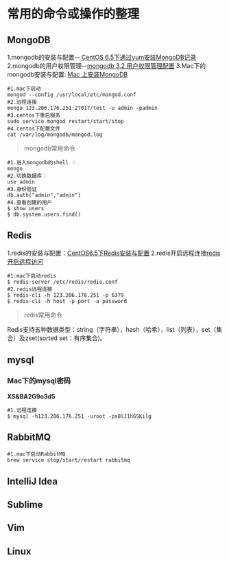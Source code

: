 # 常用的命令或操作的整理

## MongoDB

1.mongodb的安装与配置--[ CentOS 6.5下通过yum安装MongoDB记录](http://blog.csdn.net/testcs_dn/article/details/50698572)
2.mongodb的用户权限管理--[mongodb 3.2 用户权限管理配置](http://www.cnblogs.com/mymelody/p/5906199.html)
3.Mac下的mongodb安装与配置: [Mac 上安装MongoDB](http://www.jianshu.com/p/dd0c39bf7be4)

```shell
#1.mac下启动
mongod --config /usr/local/etc/mongod.conf
#2.远程连接
mongo 123.206.176.251:27017/test -u admin -padmin
#3.centos下重启服务
sudo service mongod restart/start/stop
#4.centos下配置文件
cat /var/log/mongodb/mongod.log
```

> mongodb常用命令

```mongo
#1.进入mongodb的shell ：
mongo
#2.切换数据库：
use admin
#3.身份验证
db.auth("admin","admin")
#4.查看创建的用户
$ show users
$ db.system.users.find()
```

## Redis
1.redis的安装与配置：[CentOS6.5下Redis安装与配置](http://blog.csdn.net/ludonqin/article/details/47211109)
2.redis开启远程连接[redis开启远程访问](http://www.cnblogs.com/liusxg/p/5712493.html)

```shell
#1.mac下启动redis
$ redis-server /etc/redis/redis.conf
#2.redis远程连接
$ redis-cli -h 123.206.176.251 -p 6379
$ redis-cli -h host -p port -a password
```

> redis常用命令

Redis支持五种数据类型：string（字符串），hash（哈希），list（列表），set（集合）及zset(sorted set：有序集合)。

## mysql


### Mac下的mysql密码

**XS&BA2G9o3d5**

```mysql
#1.远程连接
$ mysql -h123.206.176.251 -uroot -ps8lJ1hGSKilg
```


## RabbitMQ

```
#1.mac下启动RabbitMQ
brew service stop/start/restart rabbitmq
```

## IntelliJ Idea

## Sublime

## Vim

## Linux
